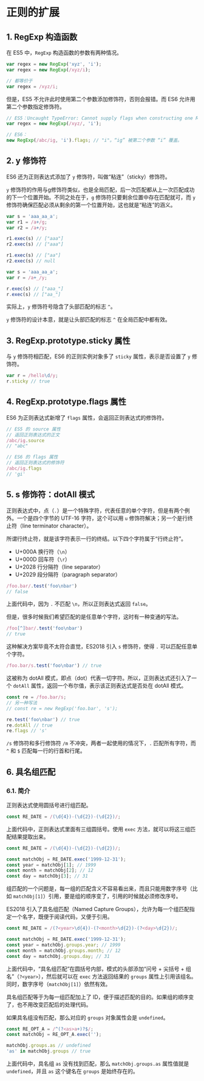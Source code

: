 # 正则的扩展

## 1. RegExp 构造函数

在 ES5 中，`RegExp` 构造函数的参数有两种情况。

```javascript
var regex = new RegExp('xyz', 'i');
var regex = new RegExp(/xyz/i);

// 都等价于
var regex = /xyz/i;
```

但是，ES5 不允许此时使用第二个参数添加修饰符，否则会报错。而 ES6 允许用第二个参数指定修饰符。

```javascript
// ES5：Uncaught TypeError: Cannot supply flags when constructing one RegExp from another
var regex = new RegExp(/xyz/, 'i');

// ES6：
new RegExp(/abc/ig, 'i').flags; // "i"。“ig” 被第二个参数 “i” 覆盖。
```

## 2. y 修饰符

ES6 还为正则表达式添加了 `y` 修饰符，叫做“粘连”（sticky）修饰符。

`y` 修饰符的作用与g修饰符类似，也是全局匹配，后一次匹配都从上一次匹配成功的下一个位置开始。不同之处在于，`g` 修饰符只要剩余位置中存在匹配就可，而 `y` 修饰符确保匹配必须从剩余的第一个位置开始，这也就是“粘连”的涵义。

```javascript
var s = 'aaa_aa_a';
var r1 = /a+/g;
var r2 = /a+/y;

r1.exec(s) // ["aaa"]
r2.exec(s) // ["aaa"]

r1.exec(s) // ["aa"]
r2.exec(s) // null
```

```javascript
var s = 'aaa_aa_a';
var r = /a+_/y;

r.exec(s) // ["aaa_"]
r.exec(s) // ["aa_"]
```

实际上，`y` 修饰符号隐含了头部匹配的标志 `^`。

`y` 修饰符的设计本意，就是让头部匹配的标志 `^` 在全局匹配中都有效。

## 3. RegExp.prototype.sticky 属性

与 `y` 修饰符相匹配，ES6 的正则实例对象多了 `sticky` 属性，表示是否设置了 `y` 修饰符。

```javascript
var r = /hello\d/y;
r.sticky // true
```

## 4. RegExp.prototype.flags 属性

ES6 为正则表达式新增了 `flags` 属性，会返回正则表达式的修饰符。

```javascript
// ES5 的 source 属性
// 返回正则表达式的正文
/abc/ig.source
// "abc"

// ES6 的 flags 属性
// 返回正则表达式的修饰符
/abc/ig.flags
// 'gi'
```

## 5. s 修饰符：dotAll 模式

正则表达式中，点（`.`）是一个特殊字符，代表任意的单个字符，但是有两个例外。一个是四个字节的 UTF-16 字符，这个可以用 `u` 修饰符解决；另一个是行终止符（line terminator character）。

所谓行终止符，就是该字符表示一行的终结。以下四个字符属于“行终止符”。

* U+000A 换行符（`\n`）
* U+000D 回车符（`\r`）
* U+2028 行分隔符（line separator）
* U+2029 段分隔符（paragraph separator）

```javascript
/foo.bar/.test('foo\nbar')
// false
```

上面代码中，因为 `.` 不匹配 `\n`，所以正则表达式返回 `false`。

但是，很多时候我们希望匹配的是任意单个字符，这时有一种变通的写法。

```javascript
/foo[^]bar/.test('foo\nbar')
// true
```

这种解决方案毕竟不太符合直觉，ES2018 引入 `s` 修饰符，使得 `.` 可以匹配任意单个字符。

```javascript
/foo.bar/s.test('foo\nbar') // true
```

这被称为 dotAll 模式，即点（dot）代表一切字符。所以，正则表达式还引入了一个 `dotAll` 属性，返回一个布尔值，表示该正则表达式是否处在 dotAll 模式。

```javascript
const re = /foo.bar/s;
// 另一种写法
// const re = new RegExp('foo.bar', 's');

re.test('foo\nbar') // true
re.dotAll // true
re.flags // 's'
```

`/s` 修饰符和多行修饰符 `/m` 不冲突，两者一起使用的情况下，`.` 匹配所有字符，而 `^` 和 `$` 匹配每一行的行首和行尾。

## 6. 具名组匹配

### 6.1. 简介

正则表达式使用圆括号进行组匹配。

```javascript
const RE_DATE = /(\d{4})-(\d{2})-(\d{2})/;
```

上面代码中，正则表达式里面有三组圆括号。使用 `exec` 方法，就可以将这三组匹配结果提取出来。

```javascript
const RE_DATE = /(\d{4})-(\d{2})-(\d{2})/;

const matchObj = RE_DATE.exec('1999-12-31');
const year = matchObj[1]; // 1999
const month = matchObj[2]; // 12
const day = matchObj[3]; // 31
```

组匹配的一个问题是，每一组的匹配含义不容易看出来，而且只能用数字序号（比如 `matchObj[1]`）引用，要是组的顺序变了，引用的时候就必须修改序号。

ES2018 引入了具名组匹配（Named Capture Groups），允许为每一个组匹配指定一个名字，既便于阅读代码，又便于引用。

```javascript
const RE_DATE = /(?<year>\d{4})-(?<month>\d{2})-(?<day>\d{2})/;

const matchObj = RE_DATE.exec('1999-12-31');
const year = matchObj.groups.year; // 1999
const month = matchObj.groups.month; // 12
const day = matchObj.groups.day; // 31
```

上面代码中，“具名组匹配”在圆括号内部，模式的头部添加“问号 + 尖括号 + 组名”（`?<year>`），然后就可以在 `exec` 方法返回结果的 `groups` 属性上引用该组名。同时，数字序号（`matchObj[1]`）依然有效。

具名组匹配等于为每一组匹配加上了 ID，便于描述匹配的目的。如果组的顺序变了，也不用改变匹配后的处理代码。

如果具名组没有匹配，那么对应的 `groups` 对象属性会是 `undefined`。

```javascript
const RE_OPT_A = /^(?<as>a+)?$/;
const matchObj = RE_OPT_A.exec('');

matchObj.groups.as // undefined
'as' in matchObj.groups // true
```

上面代码中，具名组 `as` 没有找到匹配，那么 `matchObj.groups.as` 属性值就是 `undefined`，并且 `as` 这个键名在 `groups` 是始终存在的。
